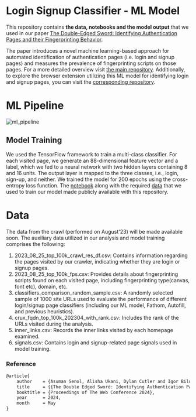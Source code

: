 # Login Signup Classifier - ML Model

This repository contains **the data, notebooks and the model output** that we used in our paper [The Double-Edged Sword: Identifying Authentication Pages and their Fingerprinting Behavior](https://cosicdatabase.esat.kuleuven.be/backend/publications/files/conferencepaper/3756).

The paper introduces a novel machine learning-based approach for automated identification of authentication pages (i.e. login and signup pages) and measures the prevalence of fingerprinting scripts on those pages. For a more detailed overview visit [the main repository](https://github.com/asumansenol/double_edged_sword_crawler/tree/main/). Additionally, to explore the browser extension utilizing this ML model for identifying login and signup pages, you can visit the [corresponding repository](https://github.com/asumansenol/login_signup_detection_chrome_extension).

# ML Pipeline

![ml_pipeline](https://github.com/asumansenol/double_edged_sword_data/assets/48864422/997f73bc-61c6-4935-8183-98a8e4922b9a)

## Model Training
We used the TensorFlow framework to train a multi-class classifier. For each visited page, we generate an 88-dimensional feature vector and a label, which we fed to a neural network with two hidden layers containing 8 and 16 units. The output layer is mapped to the three classes, i.e., login, sign-up, and neither. We trained the model for 200 epochs using the cross-entropy loss function. The [notebook](https://github.com/asumansenol/double_edged_sword_data/blob/main/Signup%20Login%20Classifier%20-%20Model%20Trainig.ipynb) along with the required [data](https://github.com/asumansenol/double_edged_sword_data/tree/main/csvs) that we used to train our model made publicly available with this repository.


# Data
The data from the crawl (performed on August'23) will be made available soon. The auxiliary data utilized in our analysis and model training comprises the following:

1. 2023_08_25_top_100k_crawl_res_df.csv: Contains information regarding the pages visited by our crawler, indicating whether they are login or signup pages.
2. 2023_08_25_top_100k_fps.csv: Provides details about fingerprinting scripts found on each visited page, including fingerprinting type(canvas, font etc), domain, etc.
3. classifiers_comparison_random_sample.csv: A randomly selected sample of 1000 site URLs used to evaluate the performance of different login/signup page classifiers (including our ML model, Fathom, Autofill, and previous heuristics).
4. crux_fqdn_top_100k_202304_with_rank.csv: Includes the rank of the URLs visited during the analysis.
5. inner_links.csv: Records the inner links visited by each homepage examined.
6. signals.csv: Contains login and signup-related page signals used in model training.



### Reference

```tex
@article{
    author    = {Asuman Senol, Alisha Ukani, Dylan Cutler and Igor Bilogrevic},
    title     = {{The Double Edged Sword: Identifying Authentication Pages and their Fingerprinting Behavior}},
    booktitle = {Proceedings of The Web Conference 2024},
    year      = 2024,
    month     = May
}
```
